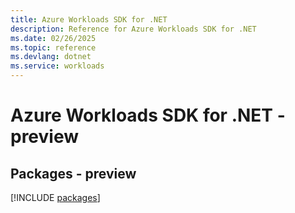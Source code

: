 ```yaml
---
title: Azure Workloads SDK for .NET
description: Reference for Azure Workloads SDK for .NET
ms.date: 02/26/2025
ms.topic: reference
ms.devlang: dotnet
ms.service: workloads
---
```

# Azure Workloads SDK for .NET - preview
## Packages - preview
[!INCLUDE [packages](workloads-index.md)]